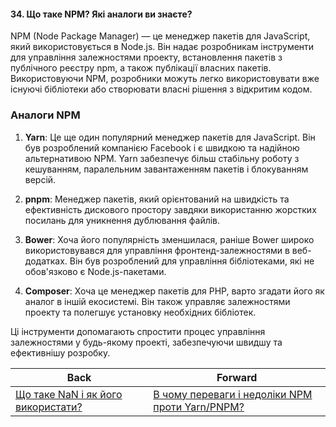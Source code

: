 #### 34. Що таке NPM? Які аналоги ви знаєте?

NPM (Node Package Manager) — це менеджер пакетів для JavaScript, який використовується в Node.js. Він надає розробникам інструменти для управління залежностями проекту, встановлення пакетів з публічного реєстру npm, а також публікації власних пакетів. Використовуючи NPM, розробники можуть легко використовувати вже існуючі бібліотеки або створювати власні рішення з відкритим кодом.

### Аналоги NPM

1. **Yarn**: Це ще один популярний менеджер пакетів для JavaScript. Він був розроблений компанією Facebook і є швидкою та надійною альтернативою NPM. Yarn забезпечує більш стабільну роботу з кешуванням, паралельним завантаженням пакетів і блокуванням версій.

2. **pnpm**: Менеджер пакетів, який орієнтований на швидкість та ефективність дискового простору завдяки використанню жорстких посилань для уникнення дублювання файлів.

3. **Bower**: Хоча його популярність зменшилася, раніше Bower широко використовувався для управління фронтенд-залежностями в веб-додатках. Він був розроблений для управління бібліотеками, які не обов'язково є Node.js-пакетами.

4. **Composer**: Хоча це менеджер пакетів для PHP, варто згадати його як аналог в іншій екосистемі. Він також управляє залежностями проекту та полегшує установку необхідних бібліотек.

Ці інструменти допомагають спростити процес управління залежностями у будь-якому проекті, забезпечуючи швидшу та ефективнішу розробку.

| Back | Forward |
|---|---|
| [Що таке NaN і як його використати?](/ua/junior/javascript/what-is-nan-and-how-to-use-it.md)  | [В чому переваги і недоліки NPM проти Yarn/PNPM?](/ua/junior/javascript/what-are-the-advantages-and-disadvantages-of-npm-versus-yarn-pnpm.md) |